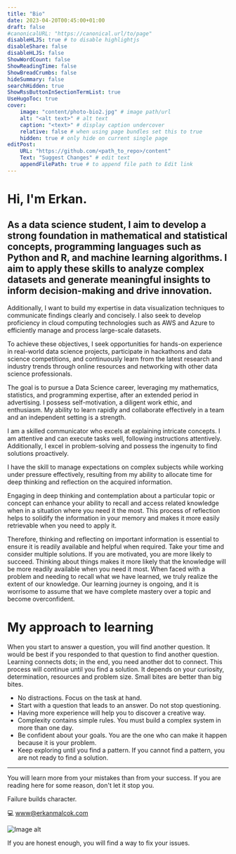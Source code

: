 ```yaml
---
title: "Bio"
date: 2023-04-20T00:45:00+01:00
draft: false
#canonicalURL: "https://canonical.url/to/page"
disableHLJS: true # to disable highlightjs
disableShare: false
disableHLJS: false
ShowWordCount: false
ShowReadingTime: false
ShowBreadCrumbs: false
hideSummary: false
searchHidden: true
ShowRssButtonInSectionTermList: true
UseHugoToc: true
cover:
    image: "content/photo-bio2.jpg" # image path/url
    alt: "<alt text>" # alt text
    caption: "<text>" # display caption undercover
    relative: false # when using page bundles set this to true
    hidden: true # only hide on current single page
editPost:
    URL: "https://github.com/<path_to_repo>/content"
    Text: "Suggest Changes" # edit text
    appendFilePath: true # to append file path to Edit link
---
```

# Hi, I'm Erkan.

## As a data science student, I aim to develop a strong foundation in mathematical and statistical concepts, programming languages such as Python and R, and machine learning algorithms. I aim to apply these skills to analyze complex datasets and generate meaningful insights to inform decision-making and drive innovation.

Additionally, I want to build my expertise in data visualization techniques to communicate findings clearly and concisely. I also seek to develop proficiency in cloud computing technologies such as AWS and Azure to efficiently manage and process large-scale datasets.

To achieve these objectives, I seek opportunities for hands-on experience in real-world data science projects, participate in hackathons and data science competitions, and continuously learn from the latest research and industry trends through online resources and networking with other data science professionals.

The goal is to pursue a Data Science career, leveraging my mathematics, statistics, and programming expertise, after an extended period in advertising. I possess self-motivation, a diligent work ethic, and enthusiasm. My ability to learn rapidly and collaborate effectively in a team and an independent setting is a strength.

I am a skilled communicator who excels at explaining intricate concepts. I am attentive and can execute tasks well, following instructions attentively. Additionally, I excel in problem-solving and possess the ingenuity to find solutions proactively.

I have the skill to manage expectations on complex subjects while working under pressure effectively, resulting from my ability to allocate time for deep thinking and reflection on the acquired information.

Engaging in deep thinking and contemplation about a particular topic or concept can enhance your ability to recall and access related knowledge when in a situation where you need it the most. This process of reflection helps to solidify the information in your memory and makes it more easily retrievable when you need to apply it.

Therefore, thinking and reflecting on important information is essential to ensure it is readily available and helpful when required. Take your time and consider multiple solutions. If you are motivated, you are more likely to succeed. Thinking about things makes it more likely that the knowledge will be more readily available when you need it most.
When faced with a problem and needing to recall what we have learned, we truly realize the extent of our knowledge. Our learning journey is ongoing, and it is worrisome to assume that we have complete mastery over a topic and become overconfident.

# My approach to learning
When you start to answer a question, you will find another question. It would be best if you responded to that question to find another question. Learning connects dots; in the end, you need another dot to connect. This process will continue until you find a solution. It depends on your curiosity, determination, resources and problem size. Small bites are better than big bites.

* No distractions. Focus on the task at hand.
* Start with a question that leads to an answer. Do not stop questioning.
* Having more experience will help you to discover a creative way.
* Complexity contains simple rules. You must build a complex system in more than one day.
* Be confident about your goals. You are the one who can make it happen because it is your problem.
* Keep exploring until you find a pattern. If you cannot find a pattern, you are not ready to find a solution.
___

You will learn more from your mistakes than from your success. 
If you are reading here for some reason, don't let it stop you. 

Failure builds character.

💻 www@erkanmalcok.com

![Image alt](../photo-bio2.jpg)

If you are honest enough, you will find a way to fix your issues.


